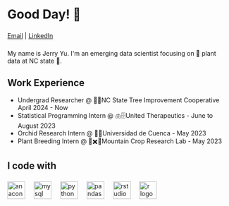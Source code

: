 <h1 align="left">Good Day!  👋</h1>

###

<p align="left"><a href="mailto:yujerry2002@gmail.com">Email</a> | <a href="https://www.linkedin.com/in/jerry-yu-phytophile/">LinkedIn</a> 

###

<p align="left">My name is Jerry Yu. I'm an emerging data scientist focusing on 🪷 plant data at NC state 🐺.</p>

###

<h2 align="left">Work Experience</h2>
<ul>
  <li>Undergrad Researcher @ 🌲🧬NC State Tree Improvement Cooperative April 2024 - Now</li>
  <li>Statistical Programming Intern @ 🫁🗄️United Therapeutics - June to August 2023</li>
  <li>Orchid Research Intern @ 🧪🪻Universidad de Cuenca - May 2023 </li>
  <li>Plant Breeding Intern @ 🌷✖️🌹Mountain Crop Research Lab - May 2023 </li>
</ul>

<h2 align="left">I code with</h2>

###

<div align="left">
  <img src="https://cdn.jsdelivr.net/gh/devicons/devicon/icons/anaconda/anaconda-original.svg" height="40" alt="anaconda logo"  />
  <img width="12" />
  <img src="https://cdn.jsdelivr.net/gh/devicons/devicon/icons/mysql/mysql-original.svg" height="40" alt="mysql logo"  />
  <img width="12" />
  <img src="https://cdn.jsdelivr.net/gh/devicons/devicon/icons/python/python-original.svg" height="40" alt="python logo"  />
  <img width="12" />
  <img src="https://cdn.jsdelivr.net/gh/devicons/devicon/icons/pandas/pandas-original.svg" height="40" alt="pandas logo"  />
  <img width="12" />
  <img src="https://cdn.jsdelivr.net/gh/devicons/devicon/icons/rstudio/rstudio-original.svg" height="40" alt="rstudio logo"  />
  <img width="12" />
  <img src="https://cdn.jsdelivr.net/gh/devicons/devicon/icons/r/r-original.svg" height="40" alt="r logo"  />
</div>

###

